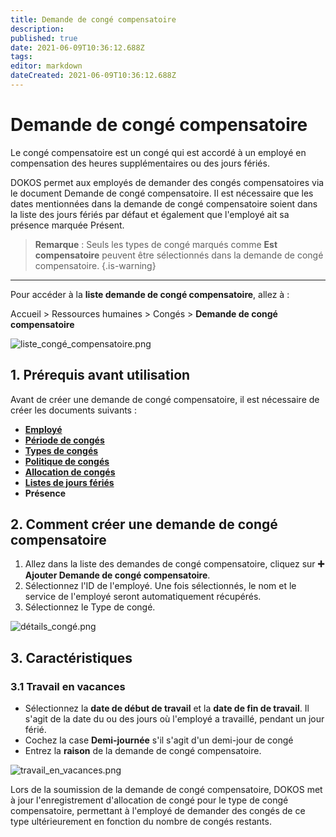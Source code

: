 ```yaml
---
title: Demande de congé compensatoire
description: 
published: true
date: 2021-06-09T10:36:12.688Z
tags: 
editor: markdown
dateCreated: 2021-06-09T10:36:12.688Z
---
```


# Demande de congé compensatoire

Le congé compensatoire est un congé qui est accordé à un employé en compensation des heures supplémentaires ou des jours fériés.

DOKOS permet aux employés de demander des congés compensatoires via le document Demande de congé compensatoire. Il est nécessaire que les dates mentionnées dans la demande de congé compensatoire soient dans la liste des jours fériés par défaut et également que l'employé ait sa présence marquée Présent.

> **Remarque** : Seuls les types de congé marqués comme **Est compensatoire** peuvent être sélectionnés dans la demande de congé compensatoire.
{.is-warning}

---

Pour accéder à la **liste demande de congé compensatoire**, allez à :

Accueil > Ressources humaines > Congés > **Demande de congé compensatoire**

![liste_congé_compensatoire.png](/humains-ressources/compensatory-leave-request/liste_congé_compensatoire.png)

## 1. Prérequis avant utilisation

Avant de créer une demande de congé compensatoire, il est nécessaire de créer les documents suivants :

- **[Employé](/fr/human-resources/employee)**
- **[Période de congés](/fr/human-resources/leave-period)** 
- **[Types de congés](/fr/human-resources/leave-type)**
- **[Politique de congés](/fr/human-resources/leave-policy)**
- **[Allocation de congés](/fr/human-resources/leave-allocation)**
- **[Listes de jours fériés](/fr/human-resources/holiday-list)**
- **Présence**

## 2. Comment créer une demande de congé compensatoire

1. Allez dans la liste des demandes de congé compensatoire, cliquez sur **:heavy_plus_sign: Ajouter Demande de congé compensatoire**.
2. Sélectionnez l'ID de l'employé. Une fois sélectionnés, le nom et le service de l'employé seront automatiquement récupérés.
3. Sélectionnez le Type de congé.

![détails_congé.png](/humains-ressources/compensatory-leave-request/détails_congé.png)

## 3. Caractéristiques

### 3.1 Travail en vacances

- Sélectionnez la **date de début de travail** et la **date de fin de travail**. Il s'agit de la date du ou des jours où l'employé a travaillé, pendant un jour férié.
- Cochez la case **Demi-journée** s'il s'agit d'un demi-jour de congé
- Entrez la **raison** de la demande de congé compensatoire.

![travail_en_vacances.png](/humains-ressources/compensatory-leave-request/travail_en_vacances.png)

Lors de la soumission de la demande de congé compensatoire, DOKOS met à jour l'enregistrement d'allocation de congé pour le type de congé compensatoire, permettant à l'employé de demander des congés de ce type ultérieurement en fonction du nombre de congés restants.

